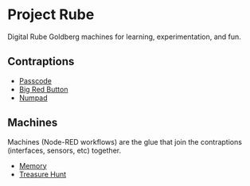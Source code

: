 # Project Rube

Digital Rube Goldberg machines for learning, experimentation, and fun.

## Contraptions

- [Passcode](https://github.com/projectrube/passcode)
- [Big Red Button](https://github.com/projectrube/big-red-button)
- [Numpad](https://github.com/projectrube/numpad)

## Machines

Machines (Node-RED workflows) are the glue that join the contraptions (interfaces, sensors, etc) together.

- [Memory](https://github.com/projectrube/machines/blob/master/rube-memory.json)
- [Treasure Hunt](https://github.com/projectrube/passcode#treasure-map)